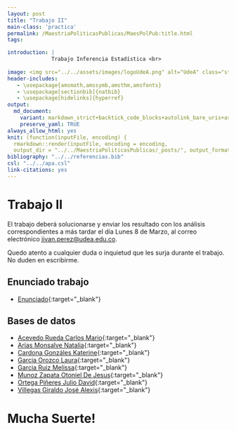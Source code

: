 ```yaml
---
layout: post
title: "Trabajo II"
main-class: 'practica'
permalink: /MaestriaPoliticasPublicas/MaesPolPub:title.html
tags:

introduction: |
              Trabajo Inferencia Estadística <br>
              
image: <img src="../../assets/images/logoUdeA.png" alt="UdeA" class="sticky">
header-includes:
   - \usepackage{amsmath,amssymb,amsthm,amsfonts}
   - \usepackage[sectionbib]{natbib}
   - \usepackage[hidelinks]{hyperref}
output:
  md_document:
    variant: markdown_strict+backtick_code_blocks+autolink_bare_uris+ascii_identifiers+tex_math_single_backslash
    preserve_yaml: TRUE
always_allow_html: yes   
knit: (function(inputFile, encoding) {
  rmarkdown::render(inputFile, encoding = encoding,
  output_dir = "../../MaestriaPoliticasPublicas/_posts/", output_format = "all"  ) })
bibliography: "../../referencias.bib"
csl: "../../apa.csl"
link-citations: yes
---
```








# Trabajo II

El trabajo deberá solucionarse y enviar los resultado con los análisis
correspondientes a más tardar el día Lunes 8 de Marzo, al correo
electrónico <a target="_blank" href="mailto:jivan.perez@udea.edu.co">
jivan.perez@udea.edu.co</a>.

Quedo atento a cualquier duda o inquietud que les surja durante el
trabajo. No duden en escribirme.

## Enunciado trabajo

-   [Enunciado](https://github.com/jiperezga/jiperezga.github.io/raw/master/Dataset/Trabajo/TrabajoII.docx){:target="\_blank"}

## Bases de datos

-   [Acevedo Rueda Carlos
    Mario](https://github.com/jiperezga/jiperezga.github.io/raw/master/Dataset/Trabajo/TII71792830.xlsx){:target="\_blank"}
-   [Arias Monsalve
    Natalia](https://github.com/jiperezga/jiperezga.github.io/raw/master/Dataset/Trabajo/TII43975152.xlsx){:target="\_blank"}
-   [Cardona Gonzáles
    Katerine](https://github.com/jiperezga/jiperezga.github.io/raw/master/Dataset/Trabajo/TII1152436746.xlsx){:target="\_blank"}
-   [Garcia Orozco
    Laura](https://github.com/jiperezga/jiperezga.github.io/raw/master/Dataset/Trabajo/TII1037624013.xlsx){:target="\_blank"}
-   [Garcia Ruiz
    Melissa](https://github.com/jiperezga/jiperezga.github.io/raw/master/Dataset/TIIrabajo/TII1017231035.xlsx){:target="\_blank"}
-   [Munoz Zapata Otoniel De
    Jesus](https://github.com/jiperezga/jiperezga.github.io/raw/master/Dataset/Trabajo/TII15513555.xlsx){:target="\_blank"}
-   [Ortega Piñeres Julio
    David](https://github.com/jiperezga/jiperezga.github.io/raw/master/Dataset/Trabajo/TII73005834.xlsx){:target="\_blank"}
-   [Villegas Giraldo José
    Alexis](https://github.com/jiperezga/jiperezga.github.io/raw/master/Dataset/Trabajo/TII1039461255.xlsx){:target="\_blank"}

<h1>
Mucha Suerte!
</h1>
